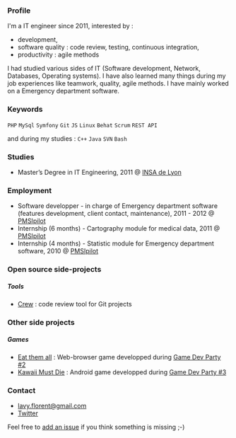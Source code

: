### Profile

I'm a IT engineer since 2011, interested by :

* development,
* software quality : code review, testing, continuous integration,
* productivity : agile methods

I had studied various sides of IT (Software development, Network, Databases, Operating systems). I have also learned many things during my job experiences like teamwork, quality, agile methods. I have mainly worked on a Emergency department software.

### Keywords

`PHP` `MySql` `Symfony` `Git` `JS` `Linux` `Behat` `Scrum` `REST API`

and during my studies : `C++` `Java` `SVN` `Bash`

### Studies

* Master’s Degree in IT Engineering, 2011  @ [INSA de Lyon](http://insa-lyon.fr/)

### Employment

* Software developper - in charge of Emergency department software (features development, client contact, maintenance), 2011 - 2012 @ [PMSIpilot](http://www.pmsipilot.com)
* Internship (6 months) - Cartography module for medical data, 2011 @ [PMSIpilot](http://www.pmsipilot.com)
* Internship (4 months) - Statistic module for Emergency department software, 2010 @ [PMSIpilot](http://www.pmsipilot.com)

### Open source side-projects

##### Tools

* [Crew](http://crew-cr.org) : code review tool for Git projects

### Other side projects

##### Games

* [Eat them all](https://github.com/lotholf/Eat-them-All) : Web-browser game developped during [Game Dev Party #2](http://gamedevparty.fr/gdp2-eat-them-all/)
* [Kawaii Must Die](https://github.com/aurelien-defossez/trashKawaii) : Android game developped during [Game Dev Party #3](http://gamedevparty.fr/showcase-kawaii-must-die-%E3%82%BF%E3%83%A9%E3%82%B7%E3%82%A5-%E3%81%8B%E3%82%8F%E3%81%84%E3%81%84/)

### Contact

* lavy.florent@gmail.com
* [Twitter](https://twitter.com/lotholf)

Feel free to [add an issue](https://github.com/lotholf/Profile/issues) if you think something is missing ;-)
